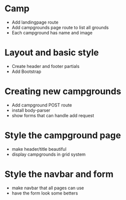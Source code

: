 # Camp

* Add landingpage route
* Add campgrounds page route to list all grounds
* Each campground has name and image

# Layout and basic style

* Create header and footer partials
* Add Bootstrap

# Creating new campgrounds

* Add campground POST route
* install body-parser
* show forms that can handle add request

# Style the campground page

* make header/title beautiful
* display campgrounds in grid system

# Style the navbar and form

* make navbar that all pages can use
* have the form look some betters